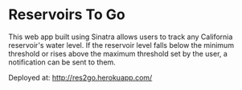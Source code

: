 # Reservoirs To Go

This web app built using Sinatra allows users to track any California reservoir's water level. If the reservoir level falls below the minimum threshold or rises above the maximum threshold set by the user, a notification can be sent to them.

Deployed at: http://res2go.herokuapp.com/